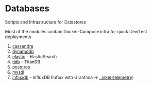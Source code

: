 # Databases

Scripts and Infrastructure for Datastores

Most of the modules contain Docker-Compose infra for quick Dev/Test deployments

1. [cassandra](cassandra)
2. [dynamodb](dynamodb)
3. [elastic](elastic) - ElasticSearch
4. [tidb](tidb) - TitanDB
5. [postgres](postgres)
6. [mysql](mysql)
7. [influxdb](influx) - InfluxDB (Influx with Granfana -> [../skel-telemetry](../skel-telemetry))